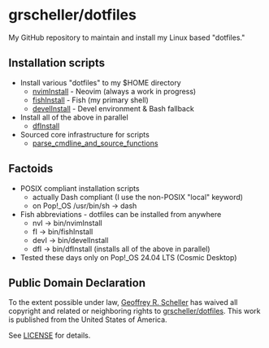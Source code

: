 # grscheller/dotfiles

My GitHub repository to maintain and install my Linux based "dotfiles."

## Installation scripts

- Install various "dotfiles" to my $HOME directory
  - [nvimInstall](bin/nvimInstall) - Neovim (always a work in progress)
  - [fishInstall](bin/fishInstall) - Fish (my primary shell)
  - [develInstall](bin/develInstall) - Devel environment & Bash fallback
- Install all of the above in parallel
  - [dfInstall](bin/dfInstall)
- Sourced core infrastructure for scripts
  - [parse_cmdline_and_source_functions](bin/parse_cmdline_and_source_functions.sh)

## Factoids

- POSIX compliant installation scripts
  - actually Dash compliant (I use the non-POSIX "local" keyword)
  - on Pop!_OS /usr/bin/sh -> dash
- Fish abbreviations - dotfiles can be installed from anywhere
  - nvI  -> bin/nvimInstall
  - fI   -> bin/fishInstall
  - devI -> bin/develInstall
  - dfI  -> bin/dfInstall (installs all of the above in parallel)
- Tested these days only on Pop!_OS 24.04 LTS (Cosmic Desktop)

## Public Domain Declaration

To the extent possible under law,
[Geoffrey R. Scheller](https://github.com/grscheller)
has waived all copyright and related or neighboring rights
to [grscheller/dotfiles](https://github.com/grscheller/dotfiles).
This work is published from the United States of America.

See [LICENSE](LICENSE) for details.
